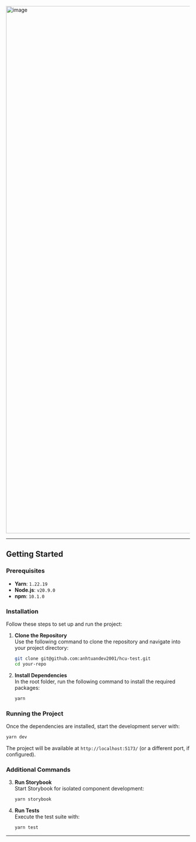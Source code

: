 <img width="1440" alt="image" src="https://github.com/user-attachments/assets/89cc55c4-e604-47ed-ba13-7b74d8c1390d">


---

## Getting Started

### Prerequisites
- **Yarn**: `1.22.19`
- **Node.js**: `v20.9.0`
- **npm**: `10.1.0`

### Installation
Follow these steps to set up and run the project:

1. **Clone the Repository**  
   Use the following command to clone the repository and navigate into your project directory:

   ```bash
   git clone git@github.com:anhtuandev2001/hcu-test.git
   cd your-repo
   ```

2. **Install Dependencies**  
   In the root folder, run the following command to install the required packages:

   ```bash
   yarn
   ```

### Running the Project

Once the dependencies are installed, start the development server with:

```bash
yarn dev
```

The project will be available at `http://localhost:5173/` (or a different port, if configured).

### Additional Commands

3. **Run Storybook**  
   Start Storybook for isolated component development:

   ```bash
   yarn storybook
   ```

4. **Run Tests**  
   Execute the test suite with:

   ```bash
   yarn test
   ```

---
